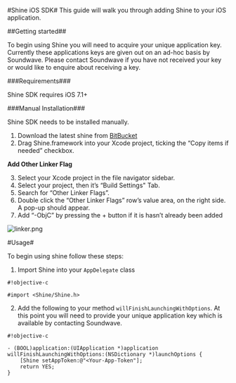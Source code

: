 #Shine iOS SDK#
This guide will walk you through adding Shine to your iOS application.

##Getting started##

To begin using Shine you will need to acquire your unique application key. Currently these applications keys are given out on an ad-hoc basis by Soundwave. Please contact Soundwave if you have not received your key or would like to enquire about receiving a key.

###Requirements###

Shine SDK requires iOS 7.1+


###Manual Installation###

Shine SDK needs to be installed manually.

 1. Download the latest shine from [BitBucket](https://bitbucket.org/david_lynch/shine-ios/)
 2. Drag Shine.framework into your Xcode project, ticking the “Copy items if needed” checkbox.

**Add Other Linker Flag**

 3. Select your Xcode project in the file navigator sidebar.
 4. Select your project, then it’s “Build Settings" Tab.
 5. Search for “Other Linker Flags”.
 6. Double click the “Other Linker Flags” row’s value area, on the right side. A pop-up should appear.
 7. Add “-ObjC” by pressing the + button if it is hasn’t already been added

![linker.png](https://bitbucket.org/repo/KLGaee/images/906851690-linker.png)

#Usage#

To begin using shine follow these steps:

1. Import Shine into your `AppDelegate` class
   
```
#!objective-c

#import <Shine/Shine.h>
```

2. Add the following to your method `willFinishLaunchingWithOptions`. At this point you will need to provide your unique application key which is available by contacting Soundwave.

```
#!objective-c

- (BOOL)application:(UIApplication *)application willFinishLaunchingWithOptions:(NSDictionary *)launchOptions {
    [Shine setAppToken:@"<Your-App-Token"];
    return YES;
}
```